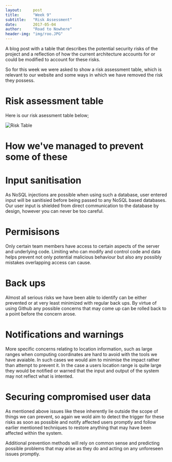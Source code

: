 ```yaml
---
layout:     post
title:      "Week 9"
subtitle:   "Risk Assessment"
date:       2017-05-04
author:     "Road to Nowhere"
header-img: "img/roo.JPG"
---
```


A blog post with a table that describes the potential security risks of the project and a reflection of how the current architecture accounts for or could be modified to account for these risks.

So for this week we were asked to show a risk assessment table, which is relevant to our website and some ways in which we have removed the risk they possess.

# Risk assessment table

Here is our risk asessment table below;

<img src="{{ site.baseurl }}/images/blog/week9/ImprovRiskTable.png" alt="Risk Table">

# How we've managed to prevent some of these

# Input sanitisation
As NoSQL injections are possible when using such a database, user entered input will be sanitisied before being passed to any NoSQL based databases. Our user input is shielded from direct communication to the database by design, however you can never be too careful. 

# Permisisons
Only certain team members have access to certain aspects of the server and underlying code. Limiting who can modify and control code and data helps prevent not only potential malicious behaviour but also any possibly mistakes overlapping access can cause.

# Back ups
Almost all serious risks we have been able to identify can be either prevented or at very least minimized with regular back ups. By virtue of using Github any possible concerns that may come up can be rolled back to a point before the concern arose.

# Notifications and warnings
More specific concerns relating to location information, such as large ranges when computing coordinates are hard to avoid with the tools we have avaiable. In such cases we would aim to minimise the impact rather than attempt to prevent it. In the case a users location range is quite large they would be notified or warned that the input and output of the system may not reflect what is intented.

# Securing compromised user data
As mentioned above issues like these inherently lie outside the scope of things we can prevent, so again we wold aim to detect the trigger for these risks as soon as possible and notify affected users promptly and follow earlier mentioned techniques to restore anything that may have been affected within the system.

Additional prevention methods will rely on common sense and predicting possible problems that may arise as they do and acting on any unforeseen issues promptly.
